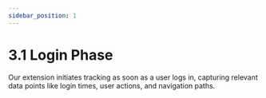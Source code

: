```yaml
---
sidebar_position: 1
---
```


# 3.1 Login Phase

Our extension initiates tracking as soon as a user logs in, capturing relevant data points like login times, user actions, and navigation paths.
